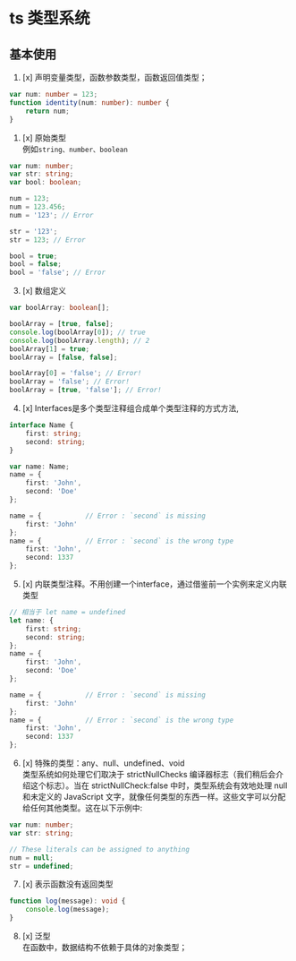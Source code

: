 # ts 类型系统
## 基本使用
1. [x] 声明变量类型，函数参数类型，函数返回值类型；
```typescript
var num: number = 123;
function identity(num: number): number {
    return num;
}
```
1. [x] 原始类型  
例如`string、number、boolean`
```typescript
var num: number;
var str: string;
var bool: boolean;

num = 123;
num = 123.456;
num = '123'; // Error

str = '123';
str = 123; // Error

bool = true;
bool = false;
bool = 'false'; // Error
```
3. [x] 数组定义
```typescript
var boolArray: boolean[];

boolArray = [true, false];
console.log(boolArray[0]); // true
console.log(boolArray.length); // 2
boolArray[1] = true;
boolArray = [false, false];

boolArray[0] = 'false'; // Error!
boolArray = 'false'; // Error!
boolArray = [true, 'false']; // Error!
```
4. [x] Interfaces是多个类型注释组合成单个类型注释的方式方法,
```typescript
interface Name {
    first: string;
    second: string;
}

var name: Name;
name = {
    first: 'John',
    second: 'Doe'
};

name = {           // Error : `second` is missing
    first: 'John'
};
name = {           // Error : `second` is the wrong type
    first: 'John',
    second: 1337
};
```

5. [x] 内联类型注释。不用创建一个interface，通过借鉴前一个实例来定义内联类型
```typescript
// 相当于 let name = undefined
let name: {
    first: string;
    second: string;
};
name = {
    first: 'John',
    second: 'Doe'
};

name = {           // Error : `second` is missing
    first: 'John'
};
name = {           // Error : `second` is the wrong type
    first: 'John',
    second: 1337
};
```
6. [x] 特殊的类型：any、null、undefined、void  
   类型系统如何处理它们取决于 strictNullChecks 编译器标志（我们稍后会介绍这个标志）。当在 strictNullCheck:false 中时，类型系统会有效地处理 null 和未定义的 JavaScript 文字，就像任何类型的东西一样。这些文字可以分配给任何其他类型。这在以下示例中:
```typescript
var num: number;
var str: string;

// These literals can be assigned to anything
num = null;
str = undefined;
```

7. [x] 表示函数没有返回类型
```typescript
function log(message): void {
    console.log(message);
}
```
8. [x] 泛型  
在函数中，数据结构不依赖于具体的对象类型；
